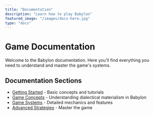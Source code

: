 ```yaml
---
title: "Documentation"
description: "Learn how to play Babylon"
featured_image: "/images/docs-hero.jpg"
type: "docs"
---
```


# Game Documentation

Welcome to the Babylon documentation. Here you'll find everything you need to understand and master the game's systems.

## Documentation Sections

- [Getting Started](/docs/getting-started/) - Basic concepts and tutorials
- [Game Concepts](/docs/concepts/) - Understanding dialectical materialism in Babylon
- [Game Systems](/docs/systems/) - Detailed mechanics and features
- [Advanced Strategies](/docs/strategies/) - Master the game
